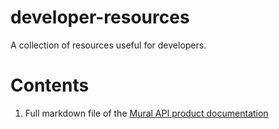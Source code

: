 # developer-resources
A collection of resources useful for developers.

# Contents
1. Full markdown file of the [Mural API product documentation]([url](https://developers.muralpay.com/docs/getting-started#/))
